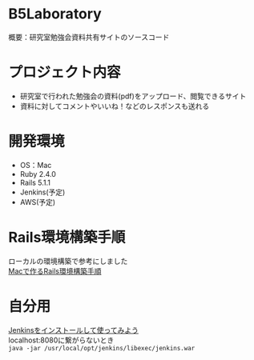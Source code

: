 # B5Laboratory

概要：研究室勉強会資料共有サイトのソースコード

# プロジェクト内容

* 研究室で行われた勉強会の資料(pdf)をアップロード、閲覧できるサイト  
* 資料に対してコメントやいいね！などのレスポンスも送れる

# 開発環境

* OS：Mac
* Ruby 2.4.0
* Rails 5.1.1
* Jenkins(予定)
* AWS(予定)

# Rails環境構築手順
ローカルの環境構築で参考にしました  
[Macで作るRails環境構築手順](https://tsuchikazu.net/mac_rail_setup/)

# 自分用

[Jenkinsをインストールして使ってみよう](http://www.buildinsider.net/enterprise/jenkins/001)  
localhost:8080に繋がらないとき  
`java -jar /usr/local/opt/jenkins/libexec/jenkins.war`
